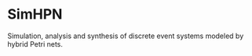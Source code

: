 # SimHPN
Simulation, analysis and synthesis of discrete event systems modeled by hybrid Petri nets.
